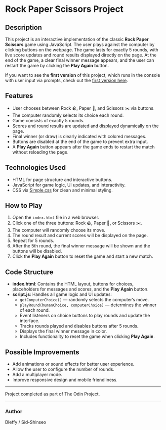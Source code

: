 # Rock Paper Scissors Project

## Description

This project is an interactive implementation of the classic **Rock Paper Scissors** game using JavaScript. The user plays against the computer by clicking buttons on the webpage. The game lasts for exactly 5 rounds, with live score updates and round results displayed directly on the page. At the end of the game, a clear final winner message appears, and the user can restart the game by clicking the **Play Again** button.

If you want to see the **first version** of this project, which runs in the console with user input via prompts, check out the [first version here](https://github.com/sid-shinseo/Project-Rock-Paper-Scissors-odin).

## Features

- User chooses between Rock 🪨, Paper 📄, and Scissors ✂️ via buttons.
- The computer randomly selects its choice each round.
- Game consists of exactly 5 rounds.
- Scores and round results are updated and displayed dynamically on the page.
- Final winner (or draw) is clearly indicated with colored messages.
- Buttons are disabled at the end of the game to prevent extra input.
- A **Play Again** button appears after the game ends to restart the match without reloading the page.

## Technologies Used

- HTML for page structure and interactive buttons.
- JavaScript for game logic, UI updates, and interactivity.
- CSS via [Simple.css](https://simplecss.org/) for clean and minimal styling.

## How to Play

1. Open the `index.html` file in a web browser.
2. Click one of the three buttons: Rock 🪨, Paper 📄, or Scissors ✂️.
3. The computer will randomly choose its move.
4. The round result and current scores will be displayed on the page.
5. Repeat for 5 rounds.
6. After the 5th round, the final winner message will be shown and the buttons will be disabled.
7. Click the **Play Again** button to reset the game and start a new match.

## Code Structure

- **index.html**: Contains the HTML layout, buttons for choices, placeholders for messages and scores, and the **Play Again** button.
- **script.js**: Handles all game logic and UI updates:
  - `getComputerChoice()` — randomly selects the computer’s move.
  - `playRound(humanChoice, computerChoice)` — determines the winner of each round.
  - Event listeners on choice buttons to play rounds and update the interface.
  - Tracks rounds played and disables buttons after 5 rounds.
  - Displays the final winner message in color.
  - Includes functionality to reset the game when clicking **Play Again**.

## Possible Improvements

- Add animations or sound effects for better user experience.
- Allow the user to configure the number of rounds.
- Add a multiplayer mode.
- Improve responsive design and mobile friendliness.

---

Project completed as part of The Odin Project.

---

### Author

Dleffy / Sid-Shinseo
